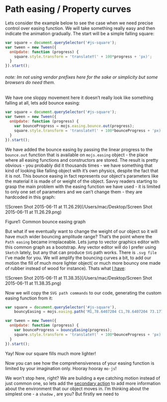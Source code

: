 # Path easing / Property curves

Lets consider the example below to see the case when we need precise control over easing function. We will take something really easy and then indicate the animation gradually. The start will be a simple falling square:

``` javascript
var square = document.querySelector('#js-square');
var tween = new Tween({
  onUpdate: function (progress) {
    square.style.transform = 'translateY(' + 100*progress + 'px)';
  }
}).start();
```

###### *note*: Im not using vendor prefixes here for the sake or simplicity but some browsers do need them.

We have one sloppy movement here it doesn’t really look like something falling at all, lets add bounce easing:

``` javascript
var square = document.querySelector('#js-square');
var tween = new Tween({
  onUpdate: function (progress) {
    var bounceProgress = mojs.easing.bounce.out(progress);
    square.style.transform = 'translateY(' + 100*bounceProgress + 'px)';
  }
}).start();
```

We have added the bounce easing by passing the linear progress to the `bounce.out` function that is available on `mojs.easing` object - the place where all easing functions and constructors are stored. The result is pretty obvious - you probably did it thousands times - we have something that kind of looking like falling object with it’s own physics, despite the fact that it is not. This bounce easing in fact represents our object's parameters like the material it is made of or weight of the object. Savvy readers starting to grasp the main problem with the easing function we have used - it is limited to only one set of parameters and we can’t change them - they are hardcoded in this graph:

![Screen Shot 2015-06-11 at 11.26.29](/Users/mac/Desktop/Screen Shot 2015-06-11 at 11.26.29.png)

Figure1: Common bounce easing graph

But what if we eventually want to change the weight of our object so it will have much wider bouncing amplitude range? That’s the point where the ` Path easing ` became irreplaceable. Lets jump to vector graphics editor with this common graph as a bootstrap. Any vector editor will do I prefer using ` Sketch ` lately, but any that can produce ` SVG ` path works. There is ` .svg file ` I've made for you. We will amplify the bouncing curves a bit, to add our motion the fill of much more lighter object( or much more bouncy one made of rubber instead of wood for instance). Thats what [I have](#):

![Screen Shot 2015-06-11 at 11.38.35](/Users/mac/Desktop/Screen Shot 2015-06-11 at 11.38.35.png)

Now we will copy the ` SVG path commands ` to our code, generating the custom easing function from it:

``` javascript
var square = document.querySelector('#js-square'),
    bouncyEasing = mojs.easing.path('M1,78.6407204 C1,78.6407204 73.1776505,65.8290405 84.125685,3 C99.25,89.6503906 156.230764,3 156.230764,3 C156.230764,3 165.107422,52.8183594 194.204742,3 C194.204742,3.00000001 199.835938,26.4492188 213.198989,3');

var tween = new Tween({
  onUpdate: function (progress) {
    var bounceProgress = bouncyEasing(progress);
    square.style.transform = 'translateY(' + 100*bounceProgress + 'px)';
  }
}).start();
```

Yay! Now our square fills much more lighter!

Now you can see how the comprehensiveness of your easing function is limited by your imagination only. Hooray hooray ` mo·js `!

We won’t stop here, right? We are building a eye catching motion instead of just common one, so lets add the [secondary action](https://www.youtube.com/watch?v=MjBHWw1TbP4) to add more information about the environment that our object moves in. I’m thinking about the simplest one - a ` shadow ` , are you? But firstly we need to 



